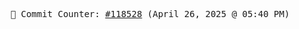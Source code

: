 <p align="center">
    <samp>
        📮 Commit Counter: <a href="https://github.com/Javascript-void0/Javascript-void0/commits/main">#118528</a> (April 26, 2025 @ 05:40 PM)
    </samp>
</p>